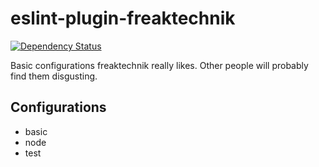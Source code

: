 # eslint-plugin-freaktechnik
[![Dependency Status](https://dependencyci.com/github/freaktechnik/get-firefox/badge)](https://dependencyci.com/github/freaktechnik/get-firefox)

Basic configurations freaktechnik really likes. Other people will probably find them disgusting.

## Configurations

 - basic
 - node
 - test

